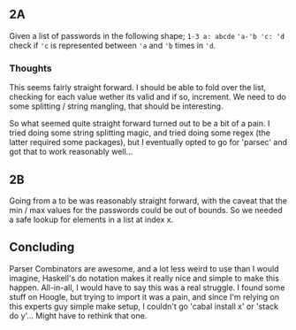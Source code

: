## 2A
Given a list of passwords in the following shape;
`1-3 a: abcde`
`'a-'b 'c: 'd`
check if `'c` is represented between `'a` and `'b` times in `'d`.

### Thoughts
This seems fairly straight forward. I should be able to fold over the list, checking for each value wether its valid and if so, increment. We need to do some splitting / string mangling, that should be interesting.

So what seemed quite straight forward turned out to be a bit of a pain. I tried doing some string splitting magic, and tried doing some regex (the latter required some packages), but I eventually opted to go for 'parsec' and got that to work reasonably well...

## 2B
Going from a to be was reasonably straight forward, with the caveat that the min / max values for the passwords could be out of bounds. So we needed a safe lookup for elements in a list at index x.

## Concluding
Parser Combinators are awesome, and a lot less weird to use than I would imagine, Haskell's do notation makes it really nice and simple to make this happen.
All-in-all, I would have to say this was a real struggle. I found some stuff on Hoogle, but trying to import it was a pain, and since I'm relying on this experts guy simple make setup, I couldn't go 'cabal install x' or 'stack do y'... Might have to rethink that one.

